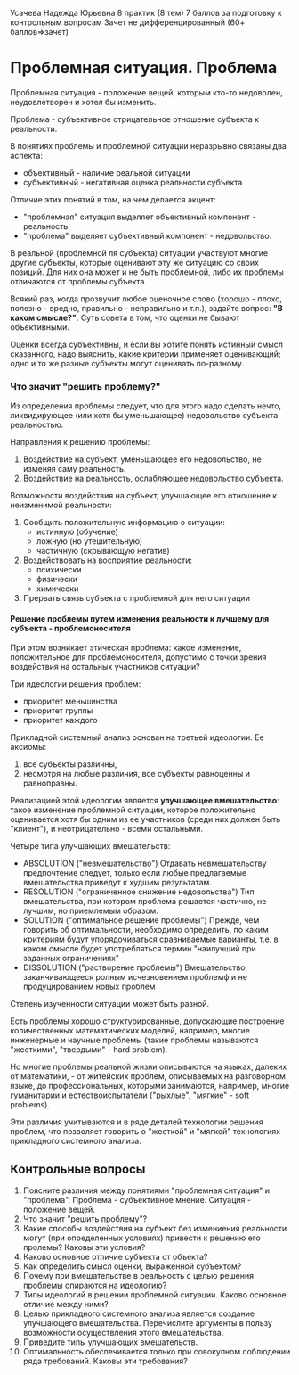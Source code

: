 Усачева Надежда Юрьевна
8 практик (8 тем)
7 баллов за подготовку к контрольным вопросам
Зачет не дифференцированный (60+ баллов=>зачет)

# Проблемная ситуация. Проблема
Проблемная ситуация - положение вещей, которым кто-то недоволен, неудовлетворен и хотел бы изменить.

Проблема - субъективное отрицательное отношение субъекта к реальности.

В понятиях проблемы и проблемной ситуации неразрывно связаны два аспекта:
- объективный - наличие реальной ситуации
- субъективный - негативная оценка реальности субъекта

Отличие этих понятий в том, на чем делается акцент:
- "проблемная" ситуация выделяет объективный компонент - реальность
- "проблема" выделяет субъективный компонент - недовольство.

В реальной (проблемной ля субъекта) ситуации участвуют многие другие субъекты, которые оценивают эту же ситуацию со своих позиций.
Для них она может и не быть проблемной, либо их проблемы отличаются от проблемы субъекта.

Всякий раз, когда прозвучит любое оценочное слово (хорошо - плохо, полезно - вредно, правильно - неправильно и т.п.), задайте вопрос: **"В каком смысле?"**.
Суть совета в том, что оценки не бывают объективными.

Оценки всегда субъективны, и если вы хотите понять истинный смысл сказанного, надо выяснить, какие критерии применяет оценивающий; одно и то же разные субъекты могут оценивать по-разному.

### Что значит "решить проблему?"
Из определения проблемы следует, что для этого надо сделать нечто, ликвидирующее (или хотя бы уменьшающее) недовольство субъекта реальностью.

Направления к решению проблемы:
1) Воздействие на субъект, уменьшающее его недовольство, не изменяя саму реальность.
2) Воздействие на реальность, ослабляющее недовольство субъекта.

Возможности воздействия на субъект, улучшающее его отношение к неизменимой реальности:
1) Сообщить положительную информацию о ситуации:
	- истинную (обучение)
	- ложную (но утешительную)
	- частичную (скрывающую негатив)
2) Воздействовать на восприятие реальности:
	- психически
	- физически
	- химически
3) Прервать связь субъекта с проблемной для него ситуации

#### Решение проблемы путем изменения реальности к лучшему для субъекта - проблемоносителя
При этом возникает этическая проблема: какое изменение, положительное для проблемоносителя, допустимо с точки зрения воздействия на остальных участников ситуации?

Три идеологии решения проблем:
- приоритет меньшинства
- приоритет группы
- приоритет каждого

Прикладной системный анализ основан на третьей идеологии.
Ее аксиомы:
1) все субъекты различны,
2) несмотря на любые различия, все субъекты равноценны и равноправны.

Реализацией этой идеологии является **улучшающее вмешательство**: такое изменение проблемной ситуации, которое положительно оценивается хотя бы одним из ее участников (среди них должен быть "клиент"), и неотрицательно - всеми остальными.

Четыре типа улучшающих вмешательств:
- ABSOLUTION ("невмешательство")
	Отдавать невмешательству предпочтение следует, только если любые предлагаемые вмешательства приведут к худшим результатам.
- RESOLUTION ("ограниченное снижение недовольства")
	Тип вмешательства, при котором проблема решается частично, не лучшим, но приемлемым образом.
- SOLUTION ("оптимальное решение проблемы")
	Прежде, чем говорить об оптимальности, необходимо определить, по каким критериям будут упорядочиваться сравниваемые варианты, т.е. в каком смысле будет употребляться термин "наилучший при заданных ограничениях"
- DISSOLUTION ("растворение проблемы")
	Вмешательство, заканчивающееся ролным исчезновением проблемф и не продуцированием новых проблем

Степень изученности ситуации может быть разной.

Есть проблемы хорошо структурированные, допускающие построение количественных математических моделей, например, многие инженерные и научные проблемы (такие проблемы называются "жесткими", "твердыми" - hard problem).

Но многие проблемы реальной жизни описываются на языках, далеких от математики, - от житейских проблем, описываемых на разговорном языке, до профессиональных, которыми занимаются, например, многие гуманитарии и естествоиспытатели ("рыхлые", "мягкие" - soft problems).

Эти различия учитываются и в ряде деталей технологии решения проблем, что позволяет говорить о "жесткой" и "мягкой" технологиях прикладного системного анализа.

## Контрольные вопросы
1. Поясните различия между понятиями "проблемная ситуация" и "проблема".
	Проблема - субъективное мнение. Ситуация - положение вещей.
1. Что значит "решить проблему"?
2. Какие способы воздействия на субъект без измениения реальности могут (при определенных условиях) привести к решению его пролемы? Каковы эти условия?
3. Каково основное отличие субъекта от объекта?
4. Как определить смысл оценки, выраженной субъектом?
5. Почему при вмешательстве в реальность с целью решения проблемы опираются на идеологию?
6. Типы идеологий в решении проблемной ситуации. Каково основное отличие между ними?
7. Целью прикладного системного анализа является создание улучшающего вмешательства. Перечислите аргументы в пользу возможности осуществления этого вмешательства.
8. Приведите типы улучшающих вмешательств.
9. Оптимальность обеспечивается только при совокупном соблюдении ряда требований. Каковы эти требования?